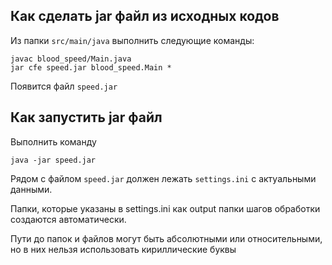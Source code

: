 ## Как сделать jar файл из исходных кодов

Из папки `src/main/java` выполнить следующие команды:

    javac blood_speed/Main.java
    jar cfe speed.jar blood_speed.Main *
    
Появится файл `speed.jar`

## Как запустить jar файл

Выполнить команду
    
    java -jar speed.jar
    
Рядом с файлом `speed.jar` должен лежать `settings.ini` с актуальными данными.

Папки, которые указаны в settings.ini как output папки шагов обработки создаются автоматически.

Пути до папок и файлов могут быть абсолютными или относительными, но в них нельзя использовать кириллические буквы